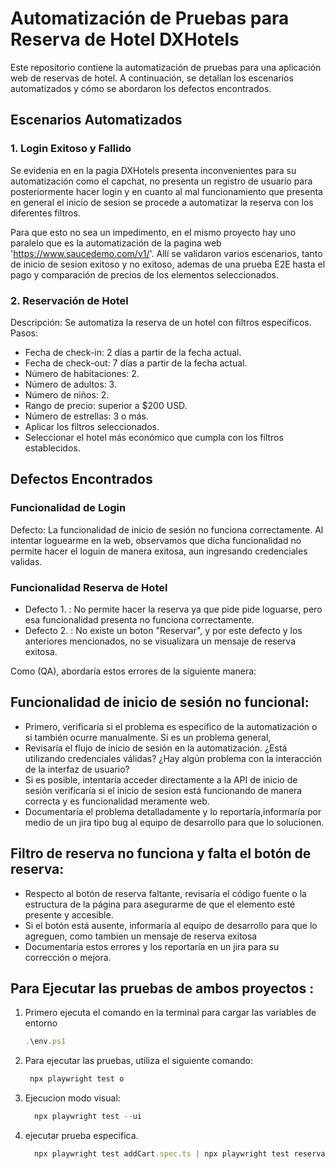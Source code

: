 # Automatización de Pruebas para Reserva de Hotel DXHotels

Este repositorio contiene la automatización de pruebas para una aplicación web de reservas de hotel. A continuación, se detallan los escenarios automatizados y cómo se abordaron los defectos encontrados.

## Escenarios Automatizados

### 1. Login Exitoso y Fallido
Se evidenia en en la pagia DXHotels presenta inconvenientes para su automatización como el capchat, no presenta un registro de usuario para posteriormente hacer login
y en cuanto al mal funcionamiento que presenta en general el inicio de sesion se procede a automatizar la reserva con los diferentes filtros.

Para que esto no sea un impedimento, en el mismo proyecto hay uno paralelo que es la automatización de la pagina web 'https://www.saucedemo.com/v1/'.
Allí se validaron varios escenarios, tanto de inicio de sesion exitoso y no exitoso, ademas de una prueba E2E hasta el pago y comparación de precios de los elementos seleccionados.

### 2. Reservación de Hotel
Descripción: Se automatiza la reserva de un hotel con filtros específicos.
Pasos:
- Fecha de check-in: 2 días a partir de la fecha actual.
- Fecha de check-out: 7 días a partir de la fecha actual.
- Número de habitaciones: 2.
- Número de adultos: 3.
- Número de niños: 2.
- Rango de precio: superior a $200 USD.
- Número de estrellas: 3 o más.
- Aplicar los filtros seleccionados.
- Seleccionar el hotel más económico que cumpla con los filtros
establecidos.

## Defectos Encontrados
### Funcionalidad de Login
Defecto: La funcionalidad de inicio de sesión no funciona correctamente.
Al intentar loguearme en la web, observamos que dicha funcionalidad no permite hacer el loguin de manera exitosa, aun ingresando credenciales validas.

### Funcionalidad Reserva de Hotel
- Defecto 1. : No permite hacer la reserva ya que pide pide loguarse, pero esa funcionalidad presenta no funciona correctamente.
- Defecto 2. : No existe un boton "Reservar", y por este defecto y los anteriores mencionados, no se visualizara un mensaje de reserva exitosa.

Como (QA), abordaría estos errores de la siguiente manera:

## Funcionalidad de inicio de sesión no funcional:
- Primero, verificaría si el problema es específico de la automatización o si también ocurre manualmente. Si es un problema general,
- Revisaría el flujo de inicio de sesión en la automatización. ¿Está utilizando credenciales válidas? ¿Hay algún problema con la interacción de la interfaz de usuario?
- Si es posible, intentaría acceder directamente a la API de inicio de sesión verificaría si el inicio de sesion está funcionando de manera correcta y es funcionalidad meramente web.
- Documentaría el problema detalladamente y lo reportaría,informaría por medio de un jira tipo bug al equipo de desarrollo para que lo solucionen.


## Filtro de reserva no funciona y falta el botón de reserva:

- Respecto al botón de reserva faltante, revisaría el código fuente o la estructura de la página para asegurarme de que el elemento esté presente y accesible.
- Si el botón está ausente, informaría al equipo de desarrollo para que lo agreguen, como tambien un mensaje de reserva exitosa
- Documentaría estos errores y los reportaría en un jira para su corrección o mejora.


## Para Ejecutar las pruebas de ambos proyectos :

 1. Primero ejecuta el comando en la terminal para cargar las variables de entorno
     ```javascript
     .\env.ps1 

     ```
 2. Para ejecutar las pruebas, utiliza el siguiente comando:
     ```javascript
      npx playwright test o 

    ```
2. Ejecucion modo visual:

    ```javascript
      npx playwright test --ui

    ```
3. ejecutar prueba especifica.
   ```javascript
     npx playwright test addCart.spec.ts | npx playwright test reservationHotel.spec.ts | login.espec.ts
